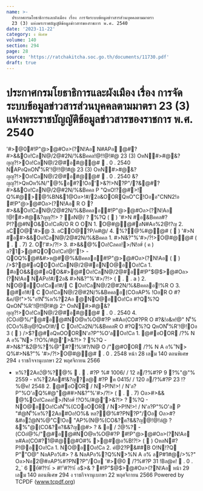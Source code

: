 ```yaml
---
name: >-
  ประกาศกรมโยธาธิการและผังเมือง เรื่อง การจัดระบบข้อมูลข่าวสารส่วนบุคคลตามมาตรา
  23 (3) แห่งพระราชบัญญัติข้อมูลข่าวสารของราชการ พ.ศ. 2540
date: '2023-11-22'
category: ง พิเศษ
volume: 140
section: 294
page: 28
source: 'https://ratchakitcha.soc.go.th/documents/11730.pdf'
draft: true
---
```


# ประกาศกรมโยธาธิการและผังเมือง เรื่อง การจัดระบบข้อมูลข่าวสารส่วนบุคคลตามมาตรา 23 (3) แห่งพระราชบัญญัติข้อมูลข่าวสารของราชการ พ.ศ. 2540

'#>@0#!P"$@$>@#Oล>(?N!Aอ N#APอ @#? #>&&Oอ!CลN@/2@#2N/%&Bคคล!@!!@!#@ 23 (3) OหN#>#@&?ญญ?!>Oอ!CลN@/2@#อ#@@#  . 0 . 2540 NAPอQหON'็%R'!@!!@!#@ 23 (3) OหN#>#@&?ญญ?!>Oอ!CลN@/2@#อ#@@#  . 0 . 2540 &?ญญ?!>QหOห%N/"@%อ#?!Oอ'>&?!>N?P"/?&@#? #>&&Oอ!CลN@/2@#2N/%&Bคคล P "QหO!?@#>!์ Q%#@>@%BN&1@Oล>!#/2อ&OORQหO"C!Oออ"CNN2!อ #!P"$@$>@#Oล>(?N!Aอ R O ? #>&&Oอ!CลN@/2@#2N/%&Bคคลอ#!P"$@$>@#Oล>(?N!Aอ !@!#>#@&?ญญ?!> ? ลN@/ ? %?Q (  ) '#>N #อ&Bคคล#?P!?@#NO&Oอ!CลR/O R O ON 1. O@#@@#ลN#Aอ%2@!?ญ 2. ลCO@'#>ํ@ 3. ลCO@?P/ค#@/ 4. %?@%#@@# (  ) '#>N #อ#>&&Oอ!CลN@/2@#2N/%&Bคคล 1. #>N&?"%'#>/?!>O@#@@# (  .  . 7) 2. O้!'#>/?!> 3. #>&&@%Oอ!Cลคอ!>/N!อ#์ ( ค ) ล?1>@#QOOอ!Cล!@!'!> - QOQ%@#&#>ห@#@%&Bคคลอ#!P"$@$>@#Oล>(?N!Aอ (  ) />$?@#อQOOอ!CลN@/2@#อNO@อOอ!Cล 1. #อO&&@#อQO&#>@#Oอ!CลN@/2@#อ#!P"$@$>@#Oล>(?N!Aอ NAPอ!#/2อ& #>N&?"%'#>/?!> (  .  . a ) 2. NO@อOอ!Cลอ!#/ C Oอ!CลN@/2@#2N/%&Bคคลอ!%R O 3. @#อ!#/ C Oอ!CลN@/2@#2N/%&Bคคลอ(COอAP% !OอR O #?&ค/@!">%"อ!N'็%ห%?2Aอ @NO@อOอ!Cล #?Q%?Q QหON'็%R'!@!!@!#@ 2^ OหN#>#@&?ญญ?!>Oอ!CลN@/2@#อ#@@#  . 0 . 2540 4. (COอํ@%/"@#อ@#NO@ห%O@#?P ห#Aอ(CO#?PR O #?&!อ&ห!@" N'็%(COอ%Bญ@!QหO!#/ C Oอ!Cล2N/%&BคคลR O #?Q%?Q QหON'็%R'!@!Oอ 3 (  ) />$?@#อQหOOORN'ล?P"%O'ลOอ!Cล 1. @#อOOR /?% N A อ% 'ีN> !?O%/#@'>&?!> ? %?Q - #>N&?"&2ํ@%?%@"#?!%!#?/N@ O /"@#OOR /?% N A อ% 'ีN> Q%#>N&?"% '#>/?!>O@#@@#  . 0 . 2548 หน้า 28 เลม 140 ตอนพิเศษ 294 ง ราชกิจจานุเบกษา 22 พฤศจิกายน 2566

- ห%?2Aอ2ํ@%?@%  .  . #?P %# 1006/ / 12 ล/?%#?P 9 ?%"@"% 2559 - ห%?2Aอ#!&?ญ?ล@ #?P ค 0415/ / 120 ล/?%#?P 23 !?%@ค! 2548 2. @#อOOR / N>P!N!>! / N'ล?P"%O'ลQ%#@"@##>N&?"%'#>/?!> (  .  . 7) Oล>#>&& @%Oอ!Cลคอ!>/N!อ#์ !?O%/#@'>&?!> ? %?Q - NO@อOอ!CลN'็%(COอOOR / N>P!N!>! / N'ล?P"%O'ล P "#ํ@N'็%ห%?2Aอ#Oอ!O%& หล?@%#?PN?P"/Oอ Oล>#?&#อ2ํ@N%@"C!Oอ "AP%(N@%(CO&?ค?&&?ญ@!@!ลํ@ ? &%"@(CO&?ค?&&?ญ@#> ? & อ / 2ํ@%? - (COอํ@%/"@#อ@#NO@ห%O@#?P #!P"$@$>@#Oล>(?N!Aอ ห#Aอ(CO#?1@#@@#O#% >@#@อ%B!?!> (  ) OหลN#?P!@อOอ!Cล 1. NO@อOอ!Cล 2. คํ@2?P&##B O!N!?Q P""O@" NลAPอ%#> ? & NลAPอ%?Q%N>%N A อ% ลP#1#@/>%?" Oล>Nอ2@#อAP%#?PN?P"/Oอ '#>@0  /?%#?P 31 !Bล@ค!  . 0 . 2_` 6 0์#?!%์ > #!"์#?!%์ อ$>& ? #!P"$@$>@#Oล>(?N!Aอ หน้า 29 เลม 140 ตอนพิเศษ 294 ง ราชกิจจานุเบกษา 22 พฤศจิกายน 2566 Powered by TCPDF (www.tcpdf.org)

